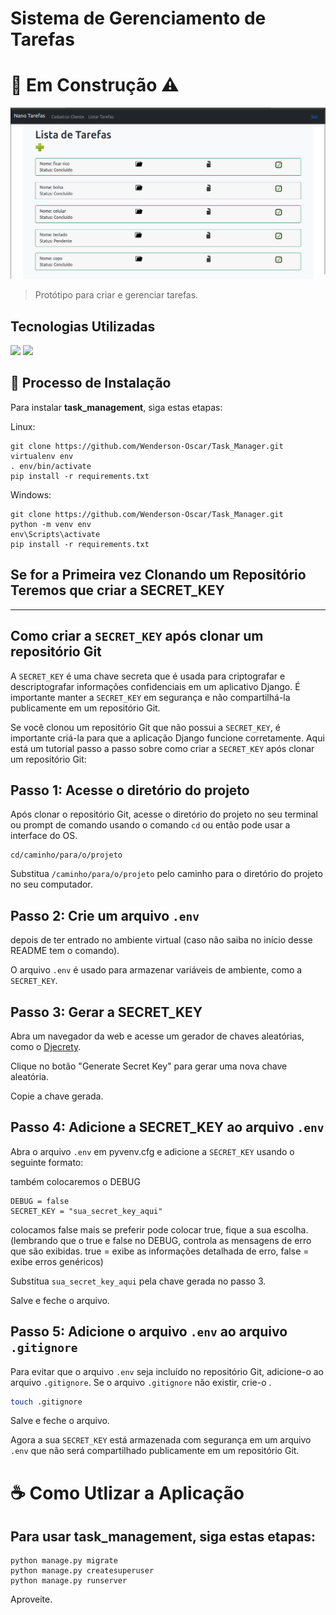 # Sistema de Gerenciamento de Tarefas

# 🔨 Em Construção ⚠️

<img src="static/img/task_home.png">

>Protótipo para criar e gerenciar tarefas.

## Tecnologias Utilizadas

<img src="https://img.shields.io/badge/Python-14354C?style=for-the-badge&logo=python&logoColor=white">
<img src="https://img.shields.io/badge/Django-092E20?style=for-the-badge&logo=django&logoColor=white">

## 🚀 Processo de Instalação

Para instalar **task_management**, siga estas etapas:

Linux:
```
git clone https://github.com/Wenderson-Oscar/Task_Manager.git
virtualenv env
. env/bin/activate
pip install -r requirements.txt
```

Windows:
```
git clone https://github.com/Wenderson-Oscar/Task_Manager.git
python -m venv env
env\Scripts\activate
pip install -r requirements.txt
```

## Se for a Primeira vez Clonando um Repositório Teremos que criar a SECRET_KEY

<hr>

## Como criar a `SECRET_KEY` após clonar um repositório Git

A `SECRET_KEY` é uma chave secreta que é usada para criptografar e descriptografar informações confidenciais em um aplicativo Django. É importante manter a `SECRET_KEY` em segurança e não compartilhá-la publicamente em um repositório Git.

Se você clonou um repositório Git que não possui a `SECRET_KEY`, é importante criá-la para que a aplicação Django funcione corretamente. Aqui está um tutorial passo a passo sobre como criar a `SECRET_KEY` após clonar um repositório Git:

## Passo 1: Acesse o diretório do projeto

Após clonar o repositório Git, acesse o diretório do projeto no seu terminal ou prompt de comando usando o comando `cd` ou então pode usar a interface do OS.

```
cd/caminho/para/o/projeto
```

Substitua `/caminho/para/o/projeto` pelo caminho para o diretório do projeto no seu computador.

## Passo 2: Crie um arquivo `.env`

depois de ter entrado no ambiente virtual (caso não saiba no início desse README tem o comando).

O arquivo `.env` é usado para armazenar variáveis de ambiente, como a `SECRET_KEY`.

## Passo 3: Gerar a SECRET_KEY

Abra um navegador da web e acesse um gerador de chaves aleatórias, como o [Djecrety](https://djecrety.ir/).

Clique no botão "Generate Secret Key" para gerar uma nova chave aleatória.

Copie a chave gerada.

## Passo 4: Adicione a SECRET_KEY ao arquivo `.env`

Abra o arquivo `.env` em pyvenv.cfg e adicione a `SECRET_KEY` usando o seguinte formato:

também colocaremos o DEBUG 

```
DEBUG = false
SECRET_KEY = "sua_secret_key_aqui"
```
colocamos false mais se preferir pode colocar true, fique a sua escolha.
<br>
(lembrando que o true e false no DEBUG, controla as mensagens de erro que são exibidas.
true = exibe as informações detalhada de erro, false = exibe erros genéricos)

Substitua `sua_secret_key_aqui` pela chave gerada no passo 3.

Salve e feche o arquivo.

## Passo 5: Adicione o arquivo `.env` ao arquivo `.gitignore`

Para evitar que o arquivo `.env` seja incluído no repositório Git, adicione-o ao arquivo `.gitignore`. Se o arquivo `.gitignore` não existir, crie-o .

``` sh
touch .gitignore
```

Salve e feche o arquivo.

Agora a sua `SECRET_KEY` está armazenada com segurança em um arquivo `.env` que não será compartilhado publicamente em um repositório Git.

# ☕ Como Utlizar a Aplicação

## Para usar **task_management**, siga estas etapas:

```
python manage.py migrate 
python manage.py createsuperuser
python manage.py runserver
```
Aproveite.